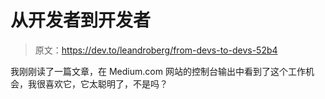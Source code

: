 # 从开发者到开发者

> 原文：<https://dev.to/leandroberg/from-devs-to-devs-52b4>

我刚刚读了一篇文章，在 Medium.com 网站的控制台输出中看到了这个工作机会，我很喜欢它，它太聪明了，不是吗？
